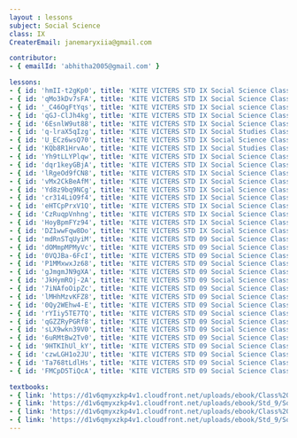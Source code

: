 ```yaml
--- 
layout : lessons 
subject: Social Science
class: IX
CreaterEmail: janemaryxiia@gmail.com

contributor: 
- { emailId: 'abhitha2005@gmail.com' }

lessons: 
- { id: 'hmII-t2gKp0', title: 'KITE VICTERS STD IX Social Science Class 01 (First Bell-ഫസ്റ്റ് ബെല്‍)' }
- { id: 'qMo3kDv7sFA', title: 'KITE VICTERS STD IX Social Science Class 02 (First Bell-ഫസ്റ്റ് ബെല്‍)' }
- { id: '_C46OgFtYqs', title: 'KITE VICTERS STD IX Social science Class 03 (First Bell-ഫസ്റ്റ് ബെല്‍)' }
- { id: 'qGJ-ClJh4kg', title: 'KITE VICTERS STD IX Social Science Class 04 (First Bell-ഫസ്റ്റ് ബെല്‍)' }
- { id: '6EsnlW9ut88', title: 'KITE VICTERS STD IX Social Science Class 05 (First Bell-ഫസ്റ്റ് ബെല്‍)' }
- { id: 'q-lraX5qIzg', title: 'KITE VICTERS STD IX Social Studies Class 06 (First Bell-ഫസ്റ്റ് ബെല്‍)' }
- { id: 'U_ECz6wsQ70', title: 'KITE VICTERS STD IX Social Science Class 07 (First Bell-ഫസ്റ്റ് ബെല്‍)' }
- { id: 'KQb8R1HrvAo', title: 'KITE VICTERS STD IX Social Studies Class 08 (First Bell-ഫസ്റ്റ് ബെല്‍)' }
- { id: 'Yh9tLLYPlqw', title: 'KITE VICTERS STD IX Social Science Class 09 (First Bell-ഫസ്റ്റ് ബെല്‍)' }
- { id: 'dqr1keyGBjA', title: 'KITE VICTERS STD IX Social Science Class 10 (First Bell-ഫസ്റ്റ് ബെല്‍)' }
- { id: 'lRgeOd9fCN8', title: 'KITE VICTERS STD IX Social Science Class 11 (First Bell-ഫസ്റ്റ് ബെല്‍)' }
- { id: 'vMx2CkBeAfM', title: 'KITE VICTERS STD IX Social Science Class 12 (First Bell-ഫസ്റ്റ് ബെല്‍)' }
- { id: 'Yd8z9bq9NCg', title: 'KITE VICTERS STD IX Social Science Class 13 (First Bell-ഫസ്റ്റ് ബെല്‍)' }
- { id: 'cr314LiO9f4', title: 'KITE VICTERS STD IX Social Science Class 14 (First Bell-ഫസ്റ്റ് ബെല്‍)' }
- { id: 'eHTCpPrxV1Q', title: 'KITE VICTERS STD IX Social Science Class 15 (First Bell-ഫസ്റ്റ് ബെല്‍)' }
- { id: 'CzRuqpVnhng', title: 'KITE VICTERS STD IX Social Science Class 16 (First Bell-ഫസ്റ്റ് ബെല്‍)' }
- { id: 'HoyBpmFYz94', title: 'KITE VICTERS STD IX Social Science Class 17 (First Bell-ഫസ്റ്റ് ബെല്‍)' }
- { id: 'DZ1wwFqw8Do', title: 'KITE VICTERS STD IX Social Science Class 18 (First Bell-ഫസ്റ്റ് ബെല്‍)' }
- { id: 'mdRnSTqUyiM', title: 'KITE VICTERS STD 09 Social Science Class 19 (First Bell-ഫസ്റ്റ് ബെല്‍)' }
- { id: 'dOMmpMPMyVc', title: 'KITE VICTERS STD 09 Social Science Class 20 (First Bell-ഫസ്റ്റ് ബെല്‍)' }
- { id: '0VQJBa-6FcI', title: 'KITE VICTERS STD 09 Social Science Class 21 (First Bell-ഫസ്റ്റ് ബെല്‍)' }
- { id: 'P1MMxwxJz68', title: 'KITE VICTERS STD 09 Social Science Class 22 (First Bell-ഫസ്റ്റ് ബെല്‍)' }
- { id: 'gJmgmJN9gXA', title: 'KITE VICTERS STD 09 Social Science Class 23 (First Bell-ഫസ്റ്റ് ബെല്‍)' }
- { id: 'JkHymROj-2A', title: 'KITE VICTERS STD 09 Social Science Class 24 (First Bell-ഫസ്റ്റ് ബെല്‍)' }
- { id: '7iNAfoOipZc', title: 'KITE VICTERS STD 09 Social Science Class 25 (First Bell-ഫസ്റ്റ് ബെല്‍)' }
- { id: 'lMHhMzvKFZ8', title: 'KITE VICTERS STD 09 Social Science Class 26 (First Bell-ഫസ്റ്റ് ബെല്‍)' }
- { id: '0Qy2WEhw4-E', title: 'KITE VICTERS STD 09 Social Science Class 27 (First Bell-ഫസ്റ്റ് ബെല്‍)' }
- { id: 'rYIiy5TE7TQ', title: 'KITE VICTERS STD 09 Social science Class 28 (First Bell-ഫസ്റ്റ് ബെല്‍)' }
- { id: 'qGZZRyPGRf8', title: 'KITE VICTERS STD 09 Social Science Class 29 (First Bell-ഫസ്റ്റ് ബെല്‍)' }
- { id: 'sLX9wkn39V0', title: 'KITE VICTERS STD 09 Social Science Class 30 (First Bell-ഫസ്റ്റ് ബെല്‍)' }
- { id: '6uRMtBw2Tv0', title: 'KITE VICTERS STD 09 Social Science Class 31 (First Bell-ഫസ്റ്റ് ബെല്‍)' }
- { id: '9HTKIhUl_kY', title: 'KITE VICTERS STD 09 Social Science Class 32 (First Bell-ഫസ്റ്റ് ബെല്‍)' }
- { id: 'czwLGH1o2JU', title: 'KITE VICTERS STD 09 Social Science Class 33 (First Bell-ഫസ്റ്റ് ബെല്‍)' }
- { id: 'Ta768tLdlHs', title: 'KITE VICTERS STD 09 Social Science Class 34 (First Bell-ഫസ്റ്റ് ബെല്‍)' }
- { id: 'FMCpD5TiQcA', title: 'KITE VICTERS STD 09 Social Science Class 35 (First Bell-ഫസ്റ്റ് ബെല്‍)' }

textbooks:
- { link: 'https://d1v6qmyxzkp4v1.cloudfront.net/uploads/ebook/Class%209/SocialSci_I_IX_M_Vol_1/SocialSci_I_IX_M_Vol_1.pdf', title: 'SocialI Part -1' , medium: 'Malayalam' }
- { link: 'https://d1v6qmyxzkp4v1.cloudfront.net/uploads/ebook/Std_9/Social%20Science-I-9-Mal_Vol-2/Social%20Science-I-9-Mal_Vol-2.pdf', title: 'SocialI Part -2' , medium: 'Malayalam' }
- { link: 'https://d1v6qmyxzkp4v1.cloudfront.net/uploads/ebook/Class%209/SS_2_mal_1/SS_2_mal_1.pdf', title: 'SocialII Part -1' , medium: 'Malayalam' }
- { link: 'https://d1v6qmyxzkp4v1.cloudfront.net/uploads/ebook/Std_9/Social%20Science-II-IX-(M)-Vol-2/Social%20Science-II-IX-(M)-Vol-2.pdf', title: 'SocialII Part -2' , medium: 'Malayalam' }
---
```

